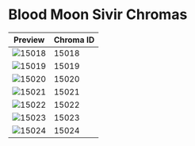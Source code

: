 # Blood Moon Sivir Chromas

| Preview | Chroma ID |
|---------|-----------|
| ![15018](https://raw.communitydragon.org/latest/plugins/rcp-be-lol-game-data/global/default/v1/champion-chroma-images/15/15018.png) | 15018 |
| ![15019](https://raw.communitydragon.org/latest/plugins/rcp-be-lol-game-data/global/default/v1/champion-chroma-images/15/15019.png) | 15019 |
| ![15020](https://raw.communitydragon.org/latest/plugins/rcp-be-lol-game-data/global/default/v1/champion-chroma-images/15/15020.png) | 15020 |
| ![15021](https://raw.communitydragon.org/latest/plugins/rcp-be-lol-game-data/global/default/v1/champion-chroma-images/15/15021.png) | 15021 |
| ![15022](https://raw.communitydragon.org/latest/plugins/rcp-be-lol-game-data/global/default/v1/champion-chroma-images/15/15022.png) | 15022 |
| ![15023](https://raw.communitydragon.org/latest/plugins/rcp-be-lol-game-data/global/default/v1/champion-chroma-images/15/15023.png) | 15023 |
| ![15024](https://raw.communitydragon.org/latest/plugins/rcp-be-lol-game-data/global/default/v1/champion-chroma-images/15/15024.png) | 15024 |